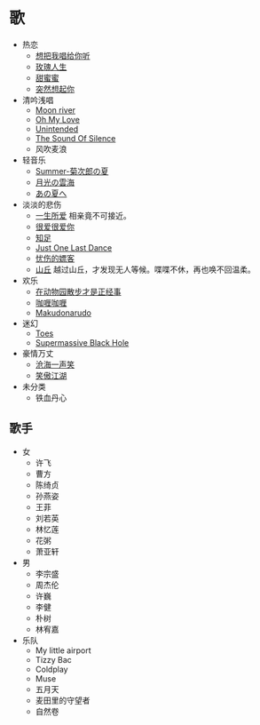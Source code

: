 # 歌
* 热恋
  * [想把我唱给你听](in-love/want-to-intro-me-to-you-with-a-song.md)
  * [玫瑰人生](in-love/la-vie-en-rose.md)
  * [甜蜜蜜](in-love/honey-sweet.md)
  * [突然想起你](in-love/miss-you.md)
* 清吟浅唱
  * [Moon river](whisper/moon-river.md)
  * [Oh My Love](whisper/oh-my-love.md)
  * [Unintended](whisper/unintended.md)
  * [The Sound Of Silence](whisper/the-sound-of-silence.md)
  * 风吹麦浪
* 轻音乐
  * [Summer-菊次郎の夏](soft/summer.md)
  * [月光の雲海](soft/moon-sea.md)
  * [あの夏へ](soft/あの夏へ.md)
* 淡淡的悲伤
  * [一生所爱](sad/all-life-love.md) 相亲竟不可接近。
  * [很爱很爱你](sad/love-you-very-much.md)
  * [知足](sad/content.md)
  * [Just One Last Dance](sad/just-one-last-dance.md)
  * [忧伤的嫖客](sad/sad-piaoke.md)
  * [山丘](sad/climbed-the-hill.md) 越过山丘，才发现无人等候。喋喋不休，再也唤不回温柔。
* 欢乐
  * [在动物园散步才是正经事](happy/walk-in-zoo.md)
  * [咖喱咖喱](happy/curry-curry.md)
  * [Makudonarudo](happy/makudonarudo.md)
* 迷幻
  * [Toes](psychedelic/toes.md)
  * [Supermassive Black Hole](psychedelic/supermassive-black-hole.md)
* 豪情万丈
  * [沧海一声笑](passion/sea-laugh.md)
  * [笑傲江湖](passion/good-at-in-jianghu.md)
* 未分类
  * 铁血丹心


## 歌手
* 女
  * 许飞
  * 曹方
  * 陈绮贞
  * 孙燕姿
  * 王菲
  * 刘若英
  * 林忆莲
  * 花粥
  * 萧亚轩
* 男
  * 李宗盛
  * 周杰伦
  * 许巍
  * 李健
  * 朴树
  * 林宥嘉
* 乐队
  * My little airport
  * Tizzy Bac
  * Coldplay
  * Muse
  * 五月天
  * 麦田里的守望者
  * 自然卷